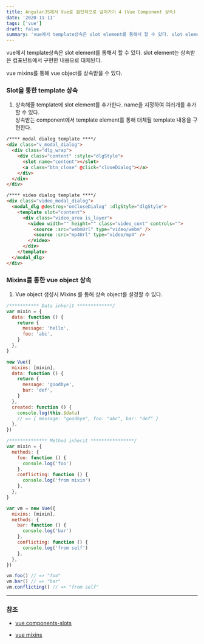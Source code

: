 ```yaml
---
title: AngularJS에서 Vue로 점진적으로 넘어가기 4 (Vue Component 상속)
date: '2020-11-11'
tags: ['vue']
draft: false
summary: 'vue에서 template상속은 slot element를 통해서 할 수 있다. slot element는 상속받은 컴포넌트에서 구현한 내용으로 대체된다.'
---
```


vue에서 template상속은 slot element를 통해서 할 수 있다. slot element는 상속받은 컴포넌트에서 구현한 내용으로 대체된다.

vue mixins를 통해 vue object를 상속받을 수 있다.

### Slot을 통한 template 상속

1. 상속해줄 template에 slot element를 추가한다. name을 지정하여 여러개를 추가할 수 있다. <br />
   상속받는 component에서 template element를 통해 대체될 template 내용을 구현한다.

```html
/**** modal dialog template ****/
<div class="v_modal_dialog">
  <div class="dlg_wrap">
    <div class="content" :style="dlgStyle">
      <slot name="content"></slot>
      <a class="btn_close" @click="closeDialog"></a>
    </div>
  </div>
</div>

/**** video dialog template ****/
<div class="video_modal_dialog">
  <modal_dlg @destroy="onCloseDialog" :dlgStyle="dlgStyle">
    <template slot="content">
      <div class="video_area is_layer">
        <video width="" height="" class="video_cont" controls="">
          <source :src="webmUrl" type="video/webm" />
          <source :src="mp4Url" type="video/mp4" />
        </video>
      </div>
    </template>
  </modal_dlg>
</div>
```

### Mixins를 통한 vue object 상속

1. Vue object 생성시 Mixins 를 통해 상속 object를 설정할 수 있다.

```js
/*********** Data inherit *************/
var mixin = {
  data: function () {
    return {
      message: 'hello',
      foo: 'abc',
    }
  },
}

new Vue({
  mixins: [mixin],
  data: function () {
    return {
      message: 'goodbye',
      bar: 'def',
    }
  },
  created: function () {
    console.log(this.$data)
    // => { message: "goodbye", foo: "abc", bar: "def" }
  },
})

/************** Method inherit ****************/
var mixin = {
  methods: {
    foo: function () {
      console.log('foo')
    },
    conflicting: function () {
      console.log('from mixin')
    },
  },
}

var vm = new Vue({
  mixins: [mixin],
  methods: {
    bar: function () {
      console.log('bar')
    },
    conflicting: function () {
      console.log('from self')
    },
  },
})

vm.foo() // => "foo"
vm.bar() // => "bar"
vm.conflicting() // => "from self"
```

---

### 참조

- [vue components-slots](https://vuejs.org/v2/guide/components-slots.html)

- [vue mixins](https://vuejs.org/v2/guide/mixins.html)
